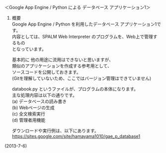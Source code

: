 ＜Google App Engine / Python による データベース アプリケーション1＞


1. 概要  
    Google App Engine / Python を利用したデータベース アプリケーション1です。  
    内容としては、SPALM Web Interpreter のプログラムを、Web上で管理するもの  
    となっています。  
    
    基本的に 他の用途に流用はできないと思いますが、  
    類似のアプリケーションを作成する参考用として、  
    ソースコードを公開しておきます。  
    (Gitを理解していないため、ここではバージョン管理はできていません)  
    
    databook.py というファイルが、プログラムの本体になります。  
    主な処理内容は以下の通りです。  
    (a) データベースの読み書き  
    (b) Webページの生成  
    (c) 全文検索実行  
    (d) 管理者用機能  
    
    ダウンロードや実行例は、以下にあります。  
    https://sites.google.com/site/hamayama1010/gae_p_database1  


(2013-7-6)
